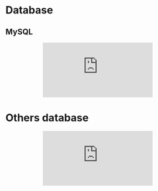 <!--
Created by Its-Just-Nans - https://github.com/Its-Just-Nans
Copyright Its-Just-Nans
--->

# Database

## MySQL

<div style="text-align:center">
<iframe src="https://www.youtube.com/embed/Cz3WcZLRaWc" title="YouTube video player" frameborder="0" allow="accelerometer; autoplay; clipboard-write; encrypted-media; gyroscope; picture-in-picture" allowfullscreen></iframe>
</div>

# Others database

<div style="text-align:center">
<iframe src="https://www.youtube.com/embed/W2Z7fbCLSTw" title="YouTube video player" frameborder="0" allow="accelerometer; autoplay; clipboard-write; encrypted-media; gyroscope; picture-in-picture" allowfullscreen></iframe>
</div>
